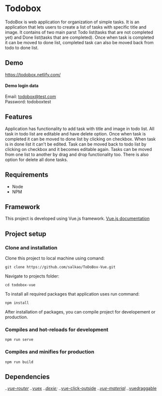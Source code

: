 # Todobox
TodoBox is web application for organization of simple tasks. It is an application that lets users to create a list of tasks
with specific title and image. It contains of two main parst Todo list(tasks that are not completed yet)
and Done list(tasks that are completed).
Once when task is completed it can be moved to done list, completed task can also be moved back from todo to done list.

## Demo
https://todobox.netlify.com/
#### Demo login data
Email: todobox@test.com  
Password: todoboxtest

## Features
Application has functionality to add task with title and image in todo list. All task in todo list are editable and
have delete option. Once when task is completed it can be moved to done list by clicking on checkbox. When task is in done 
list it can't be edited. Task can be moved back to todo list by clicking on checkbox and it becomes editable again. 
Tasks can be moved from one list to another by drag and drop functionality too. There is also option for delete all done tasks.

## Requirements
* Node
* NPM 

## Framework
This project is developed using Vue.js framework.
[Vue.js documentation](https://vuejs.org/)

## Project setup
### Clone and installation
Clone this project to local machine using comand:
```
git clone https://github.com/salkao/ToDoBox-Vue.git
```

Navigate to projects folder:
```
cd todobox-vue
```

To install all required packages that application uses run command:
```
npm install
```
After installation of packages, you can compile project for developement or production.
### Compiles and hot-reloads for development
```
npm run serve
```
### Compiles and minifies for production
```
npm run build
```
## Dependencies
..*[vue-router](https://router.vuejs.org/)
..*[vuex](https://vuex.vuejs.org/)
..*[dexie](https://dexie.org/);
..*[vue-click-outside](https://www.npmjs.com/package/vue-click-outside)
..*[vue-material](https://vuematerial.io/)
..*[vuedraggable](https://github.com/SortableJS/Vue.Draggable)


